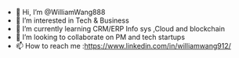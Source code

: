 - 👋 Hi, I’m @WilliamWang888
- 👀 I’m interested in Tech & Business
- 🌱 I’m currently learning CRM/ERP Info sys ,Cloud and blockchain
- 💞️ I’m looking to collaborate on PM and tech startups
- 📫 How to reach me :https://www.linkedin.com/in/williamwang912/

<!---
WilliamWang888/WilliamWang888 is a ✨ special ✨ repository because its `README.md` (this file) appears on your GitHub profile.
You can click the Preview link to take a look at your changes.
--->
